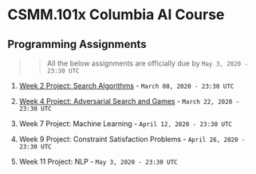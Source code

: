 # **CSMM.101x Columbia AI Course**

## Programming Assignments

>> All the below assignments are officially due by `May 3, 2020 - 23:30 UTC`

1. [Week 2 Project: Search Algorithms](Week2_Search_Algorithms/driver.py) - `March 08, 2020 - 23:30 UTC`

2. [Week 4 Project: Adversarial Search and Games](Week4_Adversarial_Search/PlayerAI.py) - `March 22, 2020 - 23:30 UTC`

3. Week 7 Project: Machine Learning - `April 12, 2020 - 23:30 UTC`

4. Week 9 Project: Constraint Satisfaction Problems - `April 26, 2020 - 23:30 UTC`

5. Week 11 Project: NLP - `May 3, 2020 - 23:30 UTC`
